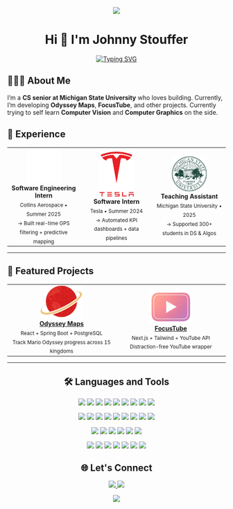 <p align="center">
  <img src="https://capsule-render.vercel.app/api?type=waving&color=gradient&height=100&section=header"/>
</p>

<h1 align="center">Hi 👋  I'm Johnny Stouffer</h1>

<p align="center">
  <a href="https://git.io/typing-svg">
    <img src="https://readme-typing-svg.demolab.com?font=Fira+Code&pause=2000&color=0ef7b3&center=true&vCenter=true&width=600&lines=Prev.+Intern+%40+RTX+%2B+Tesla;CS+Senior+%40+MSU;DSA+TA+%40+MSU" alt="Typing SVG" />
  </a>
</p>


## 👨🏻‍💻 About Me  

I’m a **CS senior at Michigan State University** who loves building. Currently, I’m developing **Odyssey Maps**, **FocusTube**, and other projects. Currently trying to self learn **Computer Vision** and **Computer Graphics** on the side.


## 💼 Experience

<table>
  <tr>
    <td align="center" width="33%">
      <img src="./resources/rtxlogo.svg.png" width="80"/><br>
      <b>Software Engineering Intern</b><br>
      <sub>Collins Aerospace • Summer 2025</sub><br>
      <sub>→ Built real-time GPS filtering + predictive mapping</sub>
    </td>
    <td align="center" width="33%">
      <img src="./resources/teslalogo.svg.png" width="80"/><br>
      <b>Software Intern</b><br>
      <sub>Tesla • Summer 2024</sub><br>
      <sub>→ Automated KPI dashboards + data pipelines</sub>
    </td>
    <td align="center" width="33%">
      <img src="./resources/msulogo.svg.png" width="80"/><br>
      <b>Teaching Assistant</b><br>
      <sub>Michigan State University • 2025</sub><br>
      <sub>→ Supported 300+ students in DS & Algos</sub>
    </td>
  </tr>
</table>

---

## 🚀 Featured Projects

<p align="center">
  <table>
    <tr>
      <td align="center" width="300">
        <a href="https://odysseymaps.com">
          <img src="./resources/omlogo.png" width="100" alt="Odyssey Maps Demo"/><br>
          <b>Odyssey Maps</b>
        </a><br>
        <sub>React + Spring Boot + PostgreSQL</sub><br>
        <sub>Track Mario Odyssey progress across 15 kingdoms</sub>
      </td>
      <td align="center" width="300">
        <a href="https://focus-youtube.vercel.app/">
          <img src="./resources/focus.svg.png" width="100" alt="FocusTube Demo"/><br>
          <b>FocusTube</b>
        </a><br>
        <sub>Next.js + Tailwind + YouTube API</sub><br>
        <sub>Distraction-free YouTube wrapper</sub>
      </td>
    </tr>
  </table>
</p>

---

<h2 align="center">🛠️ Languages and Tools</h2>

<p align="center">
  <!-- Languages -->
  <img src="https://img.shields.io/badge/Python-3776AB.svg?style=for-the-badge&logo=python&logoColor=white"/>
  <img src="https://img.shields.io/badge/C-00599C.svg?style=for-the-badge&logo=c&logoColor=white"/>
  <img src="https://img.shields.io/badge/C++-00599C.svg?style=for-the-badge&logo=cplusplus&logoColor=white"/>
  <img src="https://img.shields.io/badge/Java-007396.svg?style=for-the-badge&logo=java&logoColor=white"/>
  <img src="https://img.shields.io/badge/TypeScript-3178C6.svg?style=for-the-badge&logo=typescript&logoColor=white"/>
  <img src="https://img.shields.io/badge/JavaScript-F7DF1E.svg?style=for-the-badge&logo=javascript&logoColor=black"/>
  <img src="https://img.shields.io/badge/SQL-4479A1.svg?style=for-the-badge&logo=postgresql&logoColor=white"/>
  <img src="https://img.shields.io/badge/HTML5-E34F26.svg?style=for-the-badge&logo=html5&logoColor=white"/>
  <img src="https://img.shields.io/badge/CSS3-1572B6.svg?style=for-the-badge&logo=css3&logoColor=white"/>
</p>

<p align="center">
  <!-- Frameworks -->
  <img src="https://img.shields.io/badge/React-61DAFB.svg?style=for-the-badge&logo=react&logoColor=black"/>
  <img src="https://img.shields.io/badge/Next.js-000000.svg?style=for-the-badge&logo=next.js&logoColor=white"/>
  <img src="https://img.shields.io/badge/Node.js-339933.svg?style=for-the-badge&logo=nodedotjs&logoColor=white"/>
  <img src="https://img.shields.io/badge/Spring%20Boot-6DB33F.svg?style=for-the-badge&logo=springboot&logoColor=white"/>
  <img src="https://img.shields.io/badge/Flask-000000.svg?style=for-the-badge&logo=flask&logoColor=white"/>
  <img src="https://img.shields.io/badge/Django-092E20.svg?style=for-the-badge&logo=django&logoColor=white"/>
  <img src="https://img.shields.io/badge/React%20Native-61DAFB.svg?style=for-the-badge&logo=react&logoColor=black"/>
  <img src="https://img.shields.io/badge/Firebase-FFCA28.svg?style=for-the-badge&logo=firebase&logoColor=black"/>
  <img src="https://img.shields.io/badge/Qt-41CD52.svg?style=for-the-badge&logo=qt&logoColor=white"/>
</p>

<p align="center">
  <!-- Tools -->
  <img src="https://img.shields.io/badge/Docker-2496ED.svg?style=for-the-badge&logo=docker&logoColor=white"/>
  <img src="https://img.shields.io/badge/Git-F05032.svg?style=for-the-badge&logo=git&logoColor=white"/>
  <img src="https://img.shields.io/badge/GCP-4285F4.svg?style=for-the-badge&logo=googlecloud&logoColor=white"/>
  <img src="https://img.shields.io/badge/Linux-FCC624.svg?style=for-the-badge&logo=linux&logoColor=black"/>
  <img src="https://img.shields.io/badge/Android%20Studio-3DDC84.svg?style=for-the-badge&logo=androidstudio&logoColor=white"/>
  <img src="https://img.shields.io/badge/Subversion-809CC9.svg?style=for-the-badge&logo=subversion&logoColor=white"/>
</p>

<p align="center">
  <!-- ML & Data -->
  <img src="https://img.shields.io/badge/PyTorch-EE4C2C.svg?style=for-the-badge&logo=pytorch&logoColor=white"/>
  <img src="https://img.shields.io/badge/Scikit--learn-F7931E.svg?style=for-the-badge&logo=scikitlearn&logoColor=white"/>
  <img src="https://img.shields.io/badge/Pandas-150458.svg?style=for-the-badge&logo=pandas&logoColor=white"/>
  <img src="https://img.shields.io/badge/NumPy-013243.svg?style=for-the-badge&logo=numpy&logoColor=white"/>
  <img src="https://img.shields.io/badge/Polars-5A5A5A.svg?style=for-the-badge&logo=polars&logoColor=white"/>
  <img src="https://img.shields.io/badge/Matplotlib-11557c.svg?style=for-the-badge&logo=plotly&logoColor=white"/>
  <img src="https://img.shields.io/badge/BeautifulSoup-3776AB.svg?style=for-the-badge&logo=python&logoColor=white"/>
</p>


<h2 align="center">🌐 Let's Connect</h2>

<p align="center">
  <a href="https://linkedin.com/in/johnny-stouffer">
    <img src="https://img.shields.io/badge/LinkedIn-0A66C2.svg?&style=for-the-badge&logo=linkedin&logoColor=white" />
  </a>
  <a href="https://github.com/johnnystouffer">
    <img src="https://img.shields.io/badge/GitHub-181717.svg?&style=for-the-badge&logo=github&logoColor=white" />
  </a>
</p>

<p align="center">
  <img src="https://capsule-render.vercel.app/api?type=waving&color=gradient&height=100&section=footer"/>
</p>
